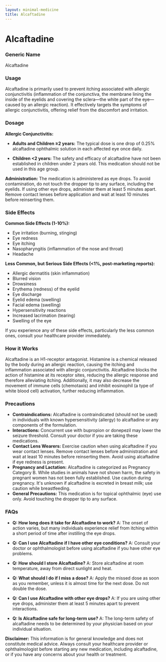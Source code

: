 ```yaml
---
layout: minimal-medicine
title: Alcaftadine
---
```


# Alcaftadine
### Generic Name
Alcaftadine

### Usage
Alcaftadine is primarily used to prevent itching associated with allergic conjunctivitis (inflammation of the conjunctiva, the membrane lining the inside of the eyelids and covering the sclera—the white part of the eye—caused by an allergic reaction).  It effectively targets the symptoms of allergic conjunctivitis, offering relief from the discomfort and irritation.

### Dosage
**Allergic Conjunctivitis:**

* **Adults and Children ≥2 years:** The typical dose is one drop of 0.25% alcaftadine ophthalmic solution in each affected eye once daily.

* **Children <2 years:** The safety and efficacy of alcaftadine have not been established in children under 2 years old.  This medication should not be used in this age group.


**Administration:**  The medication is administered as eye drops.  To avoid contamination, do not touch the dropper tip to any surface, including the eyelids. If using other eye drops, administer them at least 5 minutes apart.  Remove contact lenses before application and wait at least 10 minutes before reinserting them.


### Side Effects
**Common Side Effects (1-10%):**

* Eye irritation (burning, stinging)
* Eye redness
* Eye itching
* Nasopharyngitis (inflammation of the nose and throat)
* Headache

**Less Common, but Serious Side Effects (<1%, post-marketing reports):**

* Allergic dermatitis (skin inflammation)
* Blurred vision
* Drowsiness
* Erythema (redness) of the eyelid
* Eye discharge
* Eyelid edema (swelling)
* Facial edema (swelling)
* Hypersensitivity reactions
* Increased lacrimation (tearing)
* Swelling of the eye

If you experience any of these side effects, particularly the less common ones, consult your healthcare provider immediately.


### How it Works
Alcaftadine is an H1-receptor antagonist.  Histamine is a chemical released by the body during an allergic reaction, causing the itching and inflammation associated with allergic conjunctivitis. Alcaftadine blocks the action of histamine at its receptor sites, reducing the allergic response and therefore alleviating itching.  Additionally, it may also decrease the movement of immune cells (chemotaxis) and inhibit eosinophil (a type of white blood cell) activation, further reducing inflammation.


### Precautions
* **Contraindications:** Alcaftadine is contraindicated (should not be used) in individuals with known hypersensitivity (allergy) to alcaftadine or any components of the formulation.
* **Interactions:** Concurrent use with bupropion or donepezil may lower the seizure threshold.  Consult your doctor if you are taking these medications.
* **Contact Lens Wearers:** Exercise caution when using alcaftadine if you wear contact lenses.  Remove contact lenses before administration and wait at least 10 minutes before reinserting them. Avoid using alcaftadine if eye redness is present.
* **Pregnancy and Lactation:** Alcaftadine is categorized as Pregnancy Category B. While studies in animals have not shown harm, the safety in pregnant women has not been fully established.  Use caution during pregnancy. It's unknown if alcaftadine is excreted in breast milk; use caution while breastfeeding.
* **General Precautions:**  This medication is for topical ophthalmic (eye) use only. Avoid touching the dropper tip to any surface.


### FAQs
* **Q: How long does it take for Alcaftadine to work?** A:  The onset of action varies, but many individuals experience relief from itching within a short period of time after instilling the eye drops.

* **Q: Can I use Alcaftadine if I have other eye conditions?** A: Consult your doctor or ophthalmologist before using alcaftadine if you have other eye problems.

* **Q: How should I store Alcaftadine?** A: Store alcaftadine at room temperature, away from direct sunlight and heat.

* **Q: What should I do if I miss a dose?** A: Apply the missed dose as soon as you remember, unless it is almost time for the next dose. Do not double the dose.

* **Q: Can I use Alcaftadine with other eye drops?** A: If you are using other eye drops, administer them at least 5 minutes apart to prevent interactions.

* **Q: Is Alcaftadine safe for long-term use?** A:  The long-term safety of alcaftadine needs to be determined by your physician based on your individual situation.


**Disclaimer:** This information is for general knowledge and does not constitute medical advice.  Always consult your healthcare provider or ophthalmologist before starting any new medication, including alcaftadine, or if you have any concerns about your health or treatment.

